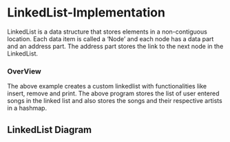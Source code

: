 # LinkedList-Implementation
LinkedList is a data structure that stores elements in a non-contiguous location.
Each data item is called a ‘Node’ and each node has a data part and an address part. The address part stores the link to the next node in the LinkedList.

### OverView
The above example creates a custom linkedlist with functionalities like insert, remove and print. The above program stores the list of user entered songs in the linked list and also stores the songs and their respective artists in a hashmap.

## LinkedList Diagram


